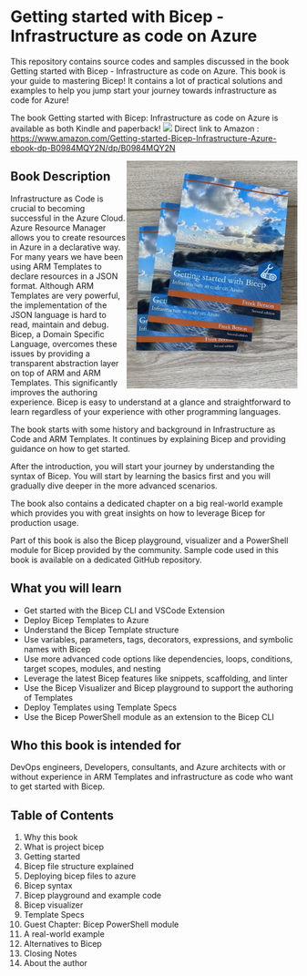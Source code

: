 #  Getting started with Bicep - Infrastructure as code on Azure
This repository contains source codes and samples discussed in the book Getting started with Bicep - Infrastructure as code on Azure. This book is your guide to mastering Bicep! It contains a lot of practical solutions and examples to help you jump start your journey towards infrastructure as code for Azure!

The book Getting started with Bicep: Infrastructure as code on Azure is available as both Kindle and paperback!
<img src="https://github.com/fberson/Getting-started-with-Bicep-Infrastructure-as-code-on-Azure/blob/main/Amazon.png" height=200/>
Direct link to Amazon : https://www.amazon.com/Getting-started-Bicep-Infrastructure-Azure-ebook-dp-B0984MQY2N/dp/B0984MQY2N

<img align="right" src="https://github.com/fberson/Getting-started-with-Bicep-Infrastructure-as-code-on-Azure/blob/main/cover.jpg" height=400>

## Book Description
Infrastructure as Code is crucial to becoming successful in the Azure Cloud. Azure Resource Manager allows you to create resources in Azure in a declarative way. For many years we have been using ARM Templates to declare resources in a JSON format. Although ARM Templates are very powerful, the implementation of the JSON language is hard to read, maintain and debug. Bicep, a Domain Specific Language, overcomes these issues by providing a transparent abstraction layer on top of ARM and ARM Templates. This significantly improves the authoring experience. Bicep is easy to understand at a glance and straightforward to learn regardless of your experience with other programming languages.

The book starts with some history and background in Infrastructure as Code and ARM Templates. It continues by explaining Bicep and providing guidance on how to get started.

After the introduction, you will start your journey by understanding the syntax of Bicep. You will start by learning the basics first and you will gradually dive deeper in the more advanced scenarios.

The book also contains a dedicated chapter on a big real-world example which provides you with great insights on how to leverage Bicep for production usage.

Part of this book is also the Bicep playground, visualizer and a PowerShell module for Bicep provided by the community. Sample code used in this book is available on a dedicated GitHub repository.

## What you will learn
-	Get started with the Bicep CLI and VSCode Extension
-	Deploy Bicep Templates to Azure
-	Understand the Bicep Template structure 
-	Use variables, parameters, tags, decorators, expressions, and symbolic names with Bicep
-	Use more advanced code options like dependencies, loops, conditions, target scopes, modules, and nesting
-	Leverage the latest Bicep features like snippets, scaffolding, and linter
-	Use the Bicep Visualizer and Bicep playground to support the authoring of Templates
-	Deploy Templates using Template Specs
-	Use the Bicep PowerShell module as an extension to the Bicep CLI

## Who this book is intended for
DevOps engineers, Developers, consultants, and Azure architects with or without experience in ARM Templates and infrastructure as code who want to get started with Bicep.

## Table of Contents
1.	Why this book
2.	What is project bicep
3.	Getting started
4.	Bicep file structure explained
5.	Deploying bicep files to azure
6.	Bicep syntax
7.	Bicep playground and example code
8.	Bicep visualizer
9.	Template Specs
10.	 Guest Chapter: Bicep PowerShell module
11.	 A real-world example
12.	 Alternatives to Bicep
13.	 Closing Notes
14.	 About the author
